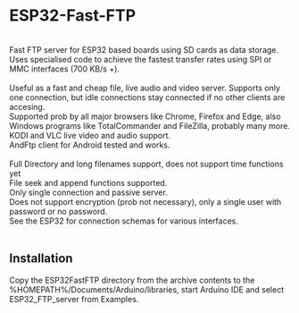 # ESP32-Fast-FTP
<br>
Fast FTP server for ESP32 based boards using SD cards as data storage. <br>
Uses specialised code to achieve the fastest transfer rates using SPI or MMC interfaces (700 KB/s +). <br><br>
Useful as a fast and cheap file, live audio and video server. Supports only one connection, but idle connections stay connected if no other clients are accesing.<br>
Supported prob by all major browsers like Chrome, Firefox and Edge, also Windows programs like TotalCommander and FileZilla, probably many more.<br>
KODI and VLC live video and audio support.<br>
AndFtp client for Android tested and works.<br><br>
Full Directory and long filenames support, does not support time functions yet<br>
File seek and append functions supported.<br>
Only single connection and passive server.<br>
Does not support encryption (prob not necessary), only a single user with password or no password.<br>
See the ESP32 for connection schemas for various interfaces.<br><br>
<h2>Installation</h2>
Copy the ESP32FastFTP directory from the archive contents to the %HOMEPATH%/Documents/Arduino/libraries, start Arduino IDE and select ESP32_FTP_server from Examples.

